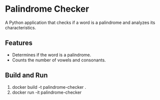 # Palindrome Checker
A Python application that checks if a word is a palindrome and analyzes its characteristics.

## Features
- Determines if the word is a palindrome.
- Counts the number of vowels and consonants.

## Build and Run

1. docker build -t palindrome-checker .
2. docker run -it palindrome-checker
